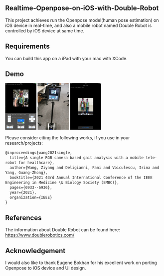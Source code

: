 ## Realtime-Openpose-on-iOS-with-Double-Robot

This project achieves run the Openpose model(human pose estimation) on iOS device in real-time, and also a mobile robot named Double Robot is controlled by iOS device at same time.


## Requirements
You can build this app on a iPad with your mac with XCode.

## Demo

<img src="demo1.png" width="100" height="150">
<img src="demo2.png" width="100" height="150">
<img src="demo3.png" width="100" height="150">


Please consider citing the following works, if you use in your research/projects:

	@inproceedings{wang2021single,
	  title={A single RGB camera based gait analysis with a mobile tele-robot for healthcare},
	  author={Wang, Ziyang and Deligianni, Fani and Voiculescu, Irina and Yang, Guang-Zhong},
	  booktitle={2021 43rd Annual International Conference of the IEEE Engineering in Medicine \& Biology Society (EMBC)},
	  pages={6933--6936},
	  year={2021},
	  organization={IEEE}
	}

## References
The information about Double Robot can be found here:
https://www.doublerobotics.com/


## Acknowledgement
I would also like to thank Eugene Bokhan for his excellent work on porting Openpose to iOS device and UI design.
